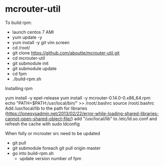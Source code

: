 # mcrouter-util

To build rpm:

* launch centos 7 AMI
* yum update -y
* yum install -y git vim screen
* cd /root/
* git clone https://github.com/aboutte/mcrouter-util.git
* cd mcrouter-util
* git submodule init
* git submodule update
* cd fpm
* ./build-rpm.sh

Installing rpm

yum install -y epel-release
yum install -y mcrouter-0.14.0-0.x86_64.rpm
echo "PATH=$PATH:/usr/local/bin/" >> /root/.bashrc
source /root/.bashrc
Add /usr/local/lib to the path for libraries (https://lonesysadmin.net/2013/02/22/error-while-loading-shared-libraries-cannot-open-shared-object-file/)
add "/usr/local/lib" to /etc/ld.so.conf and refresh the cache with sudo ldconfig

When folly or mcrouter src need to be updated

* git pull
* git submodule foreach git pull origin master
* go into build-rpm.sh
    * update version number of fpm
